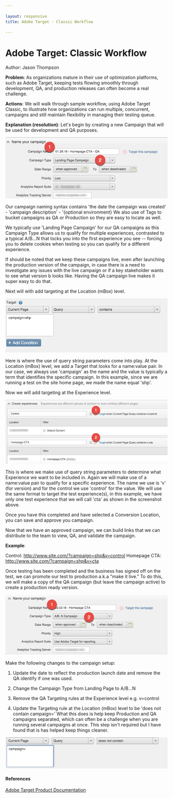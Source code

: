 ```yaml
---

layout: responsive
title: Adobe Target - Classic Workflow

---
```

# Adobe Target: Classic Workflow
Author: Jason Thompson

__Problem__: As organizations mature in their use of optimization platforms, such as Adobe Target, keeping tests flowing smoothly through development, QA, and production releases can often become a real challenge.

__Actions__: We will walk through sample workflow, using Adobe Target Classic, to illustrate how organizations can run multiple, concurrent, campaigns and still maintain flexibility in managing their testing queue.

__Explanation (resolution)__: Let's begin by creating a new Campaign that will be used for development and QA purposes.

![Adobe Target - Create New Campaign](/images/target_new_campaign.png)

Our campaign naming syntax contains 'the date the campaign was created' - 'campaign description' - '{optional environment}  We also use of Tags to bucket campaigns as QA or Production so they are easy to locate as well.

We typically use 'Landing Page Campaign' for our QA campaigns as this Campaign Type allows us to qualify for multiple experiences, contrasted to a typical A/B...N that locks you into the first experience you see -- forcing you to delete cookies when testing so you can qualify for a different experience.  

If should be noted that we keep these campaigns live, even after launching the production version of the campaign, in case there is a need to investigate any issues with the live campaign or if a key stakeholder wants to see what version b looks like. Having the QA campaign live makes it super easy to do that.

Next will with add targeting at the Location (mBox) level.

![Adobe Target - Target Location](/images/target_target_location.png)

Here is where the use of query string parameters come into play. At the Location (mBox) level, we add a Target that looks for a name:value pair. In our case, we always use 'campaign' as the name and the value is typically a term that identifies the specific campaign. In this example, since we are running a test on the site home page, we made the name equal 'shp'.

Now we will add targeting at the Experience level.

![Adobe Target - Target Location](/images/target_target_experience.png)

This is where we make use of query string parameters to determine what Experience we want to be included in. Again we will make use of a name:value pair to qualify for a specific experience. The name we use is 'v' (for version) and for the control we use 'control' for the value. We will use the same format to target the test experience(s), in this example, we have only one test experience that we will call 'cta' as shown in the screenshot above.

Once you have this completed and have selected a Conversion Location, you can save and approve you campaign.

Now that we have an approved campaign, we can build links that we can distribute to the team to view, QA, and validate the campaign.

**Example**:

Control: http://www.site.com/?campaign=shp&v=control
Homepage CTA: http://www.site.com/?campaign=shp&v=cta

Once testing has been completed and the business has signed off on the test, we can promote our test to production a.k.a "make it live." To do this, we will make a copy of the QA campaign (but leave the campaign active) to create a production ready version.

![Adobe Target - Target Location](/images/target_production_campaign.png)

Make the following changes to the campaign setup:

1. Update the date to reflect the production launch date and remove the QA identify if one was used.

2. Change the Campaign Type from Landing Page to A/B...N

3. Remove the QA Targeting rules at the Experience level e.g. v=control

4. Update the Targeting rule at the Location (mBox) level to be 'does not contain campaign=' What this does is help keep Production and QA campaigns separated, which can often be a challenge when you are running several campaigns at once. This step isn't required but I have found that is has helped keep things cleaner.

![Adobe Target - Target Location](/images/target_production_exclude.png)


#### References

[Adobe Target Product Documentation](https://marketing.adobe.com/resources/help/en_US/target/)

